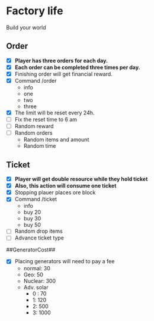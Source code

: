 # Factory life # 
Build your world

## Order ##
- [x] __Player has three orders for each day.__
- [x] __Each order can be completed three times per day.__
- [x] Finishing order will get financial reward.
- [x] Command /order
    - info
    - one
    - two
    - three
- [x] The limit will be reset every 24h.
- [ ] Fix the reset time to 6 am
- [ ] Random reward
- [ ] Random orders
    - Random items and amount
    - Random time

## Ticket ##
* [x] __Player will get double resource while they hold ticket__
* [x] __Also, this action will consume one ticket__
* [x] Stopping plauer places ore block
* [x] Command /ticket
    - info
    - buy 20
    - buy 30
    - buy 50
* [ ] Random drop items
* [ ] Advance ticket type

##GeneratorCost##
* [x] Placing generators will need to pay a fee
    - normal:   30
    - Geo:      50
    - Nuclear:  300
    - Adv. solar
        - 0 :   70
        - 1:    120
        - 2:    500
        - 3:    1000
